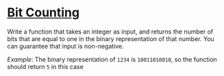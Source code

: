 # [Bit Counting](https://www.codewars.com/kata/526571aae218b8ee490006f4)

Write a function that takes an integer as input, and returns the number of bits that are equal to one in the binary representation of that number. You can guarantee that input is non-negative.

*Example*: The binary representation of `1234` is `10011010010`, so the function should return `5` in this case
